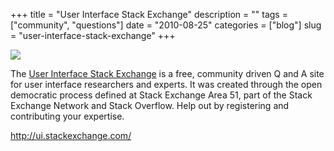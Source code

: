 +++
title = "User Interface Stack Exchange"
description = ""
tags = ["community", "questions"]
date = "2010-08-25"
categories = ["blog"]
slug = "user-interface-stack-exchange"
+++



  <div class="notebook-screenshot"><a href="http://ui.stackexchange.com/"><img src="//konigi.com/media/bluga/wt4c7521f44d003_large.jpg"/></a></div><p>The <a href="http://ui.stackexchange.com/">User Interface Stack Exchange</a> is a free, community driven Q and A site for user interface researchers and experts. It was created through the open democratic process defined at Stack Exchange Area 51, part of the Stack Exchange Network and Stack Overflow. Help out by registering and contributing your expertise.</p>

    
  <a href="http://ui.stackexchange.com/">http://ui.stackexchange.com/</a>

